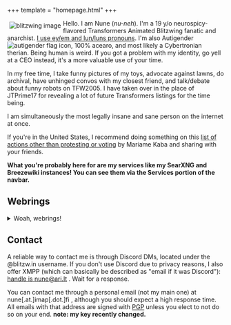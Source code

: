 +++
template = "homepage.html"
+++


<span style="float:left;padding:5px;">![blitzwing image](/funnyguy.png)</span> Hello. I am Nune (*nu-neh*). I'm a 19 y/o neurospicy-flavored Transformers Animated Blitzwing fanatic and anarchist. [I use ey/em and lun/luns pronouns](https://blitzw.in/maq/#why-do-you-use-neopronouns-why-don-t-you-just-use-they-them). I'm also Autigender![autigender flag icon](/Autigendersmall.png), 100% acearo, and most likely a Cybertronian therian. Being human is weird. If you got a problem with my identity, go yell at a CEO instead, it's a more valuable use of your time.

In my free time, I take funny pictures of my toys, advocate against lawns, do archival, have unhinged convos with my closest friend, and talk/debate about funny robots on TFW2005. I have taken over in the place of JTPrime17 for revealing a lot of future Transformers listings for the time being.

I am simultaneously the most legally insane and sane person on the internet at once.

If you're in the United States, I recommend doing something on this <a href="https://l.blitzw.in/SomeActions">list of actions other than protesting or voting</a> by Mariame Kaba and sharing with your friends.

**What you're probably here for are my services like my SearXNG and Breezewiki instances! You can see them via the Services portion of the navbar.**
## Webrings
<details><summary>Woah, webrings!</summary>
    <p><span><a href="https://webring.dinhe.net/prev/https://www.blitzw.in">prev</a> | <a href="https://webring.dinhe.net/">retronaut</a> | <a href="https://webring.dinhe.net/next/https://www.blitzw.in">next</a></span></p>
    <p><span><a href="https://webring.bucketfish.me/redirect.html?to=prev&name=blitzw.in">prev</a> | <a href="https://webring.bucketfish.me">bucketfish</a> | <a href="https://webring.bucketfish.me/redirect.html?to=next&name=blitzw.in">next</a></span></p>
    <p><span><a href="https://512kb.club">512KB Club</a></span></p></details>

## Contact

A reliable way to contact me is through Discord DMs, located under the @blitzw.in username. If you don't use Discord due to privacy reasons, I also offer XMPP (which can basically be described as "email if it was Discord"): [handle is nune@ari.lt](xmpp:nune@ari.lt) . Wait for a response.

You can contact me through a personal email (not my main one) at nune[.at.]imap[.dot.]fi , although you should expect a high response time. All emails with that address are signed with [PGP](/PGP.txt) unless you elect to not do so on your end. **note: my key recently changed.** 

